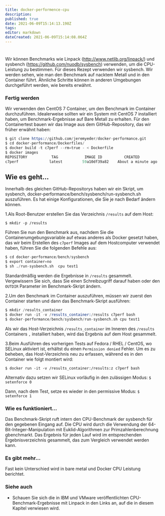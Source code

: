 ```yaml
---
title: docker-performence-cpu
description: 
published: true
date: 2021-06-09T15:14:13.198Z
tags: 
editor: markdown
dateCreated: 2021-06-09T15:14:08.064Z
---
```



# 

Wir können Benchmarks wie Linpack (http://www.netlib.org/linpack/) und sysbench (https://github.com/nuodb/sysbench) verwenden, um die CPU-Leistung zu bestimmen. Für dieses Rezept verwenden wir sysbench. Wir werden sehen, wie man den Benchmark auf nacktem Metall und in den Container führt. Ähnliche Schritte können in anderen Umgebungen durchgeführt werden, wie bereits erwähnt.

### Fertig werden

Wir verwenden den CentOS 7 Container, um den Benchmark im Container durchzuführen. Idealerweise sollten wir ein System mit CentOS 7 installiert haben, um Benchmark-Ergebnisse auf Bare Metall zu erhalten. Für den Containertest bauen wir das Image aus dem GitHub-Repository, das wir früher erwähnt haben:

```s
$ git clone https://github.com/jeremyeder/docker-performance.git
$ cd docker-performance/Dockerfiles/
$ docker build -t c7perf --rm=true - < Dockerfile
$ docker images
REPOSITORY           TAG            IMAGE ID          CREATED              VIRTUAL SIZE
c7perf              latest         59a10df39a82    About a minute ago         678.3 MB
```

## Wie es geht…

Innerhalb des gleichen GitHub-Repositorys haben wir ein Skript, um sysbench, docker-performance/bench/sysbench/run-sysbench.sh auszuführen. Es hat einige Konfigurationen, die Sie je nach Bedarf ändern können.

1.Als Root-Benutzer erstellen Sie das Verzeichnis `/results` auf dem Host:

`$ mkdir -p /results`

Führen Sie nun den Benchmark aus, nachdem Sie die Containerumgebungsvariable auf etwas anderes als Docker gesetzt haben, das wir beim Erstellen des `c7perf` Images auf dem Hostcomputer verwendet haben, führen Sie die folgenden Befehle aus:

```s
$ cd docker-performance/bench/sysbench
$ export container=no
$ sh ./run-sysbench.sh  cpu test1
```

Standardmäßig werden die Ergebnisse in `/results` gesammelt. Vergewissern Sie sich, dass Sie einen Schreibzugriff darauf haben oder den `OUTDIR` Parameter im Benchmark-Skript ändern.

2.Um den Benchmark im Container auszuführen, müssen wir zuerst den Container starten und dann das Benchmark-Skript ausführen:

```s
$ mkdir /results_container
$ docker run -it -v /results_container:/results c7perf bash 
$ docker-performance/bench/sysbench/run-sysbench.sh cpu test1

```

Als wir das Host-Verzeichnis `/results_container` im Inneren des `/results` Containers `,` installiert haben, wird das Ergebnis auf dem Host gesammelt.

3.Beim Ausführen des vorherigen Tests auf Fedora / RHEL / CentOS, wo SELinux aktiviert ist, erhältst du einen `Permission denied` Fehler. Um es zu beheben, das Host-Verzeichnis neu zu erfassen, während es in den Container wie folgt montiert wird:

`$ docker run -it -v /results_container:/results:z c7perf bash`

Alternativ dazu setzen wir SELinux vorläufig in den zulässigen Modus:
`$  setenforce 0`

Dann, nach dem Test, setze es wieder in den permissive Modus:
`$  setenforce 1`

### Wie es funktioniert…

Das Benchmark-Skript ruft intern den CPU-Benchmark der sysbench für den gegebenen Eingang auf. Die CPU wird durch die Verwendung der 64-Bit-Integer-Manipulation mit Euklid-Algorithmen zur Primzahlenberechnung gbenchmarkt. 
Das Ergebnis für jeden Lauf wird im entsprechenden Ergebnisverzeichnis gesammelt, das zum Vergleich verwendet werden kann.

### Es gibt mehr…

Fast kein Unterschied wird in bare metal und Docker CPU Leistung berichtet.

### Siehe auch

* Schauen Sie sich die in IBM und VMware veröffentlichten CPU-Benchmark-Ergebnisse mit Linpack in den Links an, auf die in diesem Kapitel verwiesen wird.
